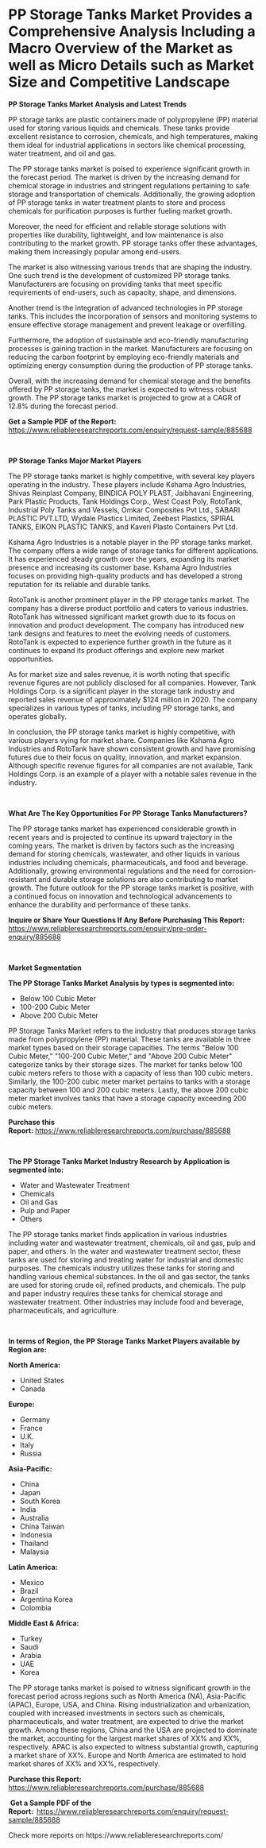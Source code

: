<p><h1>PP Storage Tanks Market Provides a Comprehensive Analysis Including a Macro Overview of the Market as well as Micro Details such as Market Size and Competitive Landscape</h1></p><p><strong>PP Storage Tanks Market Analysis and Latest Trends</strong></p>
<p><p>PP storage tanks are plastic containers made of polypropylene (PP) material used for storing various liquids and chemicals. These tanks provide excellent resistance to corrosion, chemicals, and high temperatures, making them ideal for industrial applications in sectors like chemical processing, water treatment, and oil and gas.</p><p>The PP storage tanks market is poised to experience significant growth in the forecast period. The market is driven by the increasing demand for chemical storage in industries and stringent regulations pertaining to safe storage and transportation of chemicals. Additionally, the growing adoption of PP storage tanks in water treatment plants to store and process chemicals for purification purposes is further fueling market growth.</p><p>Moreover, the need for efficient and reliable storage solutions with properties like durability, lightweight, and low maintenance is also contributing to the market growth. PP storage tanks offer these advantages, making them increasingly popular among end-users.</p><p>The market is also witnessing various trends that are shaping the industry. One such trend is the development of customized PP storage tanks. Manufacturers are focusing on providing tanks that meet specific requirements of end-users, such as capacity, shape, and dimensions.</p><p>Another trend is the integration of advanced technologies in PP storage tanks. This includes the incorporation of sensors and monitoring systems to ensure effective storage management and prevent leakage or overfilling.</p><p>Furthermore, the adoption of sustainable and eco-friendly manufacturing processes is gaining traction in the market. Manufacturers are focusing on reducing the carbon footprint by employing eco-friendly materials and optimizing energy consumption during the production of PP storage tanks.</p><p>Overall, with the increasing demand for chemical storage and the benefits offered by PP storage tanks, the market is expected to witness robust growth. The PP storage tanks market is projected to grow at a CAGR of 12.8% during the forecast period.</p></p>
<p><strong>Get a Sample PDF of the Report:&nbsp;</strong> <a href="https://www.reliableresearchreports.com/enquiry/request-sample/885688">https://www.reliableresearchreports.com/enquiry/request-sample/885688</a></p>
<p>&nbsp;</p>
<p><strong>PP Storage Tanks Major Market Players</strong></p>
<p><p>The PP storage tanks market is highly competitive, with several key players operating in the industry. These players include Kshama Agro Industries, Shivas Reinplast Company, BINDICA POLY PLAST, Jaibhavani Engineering, Park Plastic Products, Tank Holdings Corp., West Coast Poly, RotoTank, Industrial Poly Tanks and Vessels, Omkar Composites Pvt Ltd., SABARI PLASTIC PVT.LTD, Wydale Plastics Limited, Zeebest Plastics, SPIRAL TANKS, EIKON PLASTIC TANKS, and Kaveri Plasto Containers Pvt Ltd.</p><p>Kshama Agro Industries is a notable player in the PP storage tanks market. The company offers a wide range of storage tanks for different applications. It has experienced steady growth over the years, expanding its market presence and increasing its customer base. Kshama Agro Industries focuses on providing high-quality products and has developed a strong reputation for its reliable and durable tanks.</p><p>RotoTank is another prominent player in the PP storage tanks market. The company has a diverse product portfolio and caters to various industries. RotoTank has witnessed significant market growth due to its focus on innovation and product development. The company has introduced new tank designs and features to meet the evolving needs of customers. RotoTank is expected to experience further growth in the future as it continues to expand its product offerings and explore new market opportunities.</p><p>As for market size and sales revenue, it is worth noting that specific revenue figures are not publicly disclosed for all companies. However, Tank Holdings Corp. is a significant player in the storage tank industry and reported sales revenue of approximately $124 million in 2020. The company specializes in various types of tanks, including PP storage tanks, and operates globally.</p><p>In conclusion, the PP storage tanks market is highly competitive, with various players vying for market share. Companies like Kshama Agro Industries and RotoTank have shown consistent growth and have promising futures due to their focus on quality, innovation, and market expansion. Although specific revenue figures for all companies are not available, Tank Holdings Corp. is an example of a player with a notable sales revenue in the industry.</p></p>
<p>&nbsp;</p>
<p><strong>What Are The Key Opportunities For PP Storage Tanks Manufacturers?</strong></p>
<p><p>The PP storage tanks market has experienced considerable growth in recent years and is projected to continue its upward trajectory in the coming years. The market is driven by factors such as the increasing demand for storing chemicals, wastewater, and other liquids in various industries including chemicals, pharmaceuticals, and food and beverage. Additionally, growing environmental regulations and the need for corrosion-resistant and durable storage solutions are also contributing to market growth. The future outlook for the PP storage tanks market is positive, with a continued focus on innovation and technological advancements to enhance the durability and performance of these tanks.</p></p>
<p><strong>Inquire or Share Your Questions If Any Before Purchasing This Report:</strong> <a href="https://www.reliableresearchreports.com/enquiry/pre-order-enquiry/885688">https://www.reliableresearchreports.com/enquiry/pre-order-enquiry/885688</a></p>
<p>&nbsp;</p>
<p><strong>Market Segmentation</strong></p>
<p><strong>The PP Storage Tanks Market Analysis by types is segmented into:</strong></p>
<p><ul><li>Below 100 Cubic Meter</li><li>100-200 Cubic Meter</li><li>Above 200 Cubic Meter</li></ul></p>
<p><p>PP Storage Tanks Market refers to the industry that produces storage tanks made from polypropylene (PP) material. These tanks are available in three market types based on their storage capacities. The terms "Below 100 Cubic Meter," "100-200 Cubic Meter," and "Above 200 Cubic Meter" categorize tanks by their storage sizes. The market for tanks below 100 cubic meters refers to those with a capacity of less than 100 cubic meters. Similarly, the 100-200 cubic meter market pertains to tanks with a storage capacity between 100 and 200 cubic meters. Lastly, the above 200 cubic meter market involves tanks that have a storage capacity exceeding 200 cubic meters.</p></p>
<p><strong>Purchase this Report:&nbsp;</strong><a href="https://www.reliableresearchreports.com/purchase/885688">https://www.reliableresearchreports.com/purchase/885688</a></p>
<p>&nbsp;</p>
<p><strong>The PP Storage Tanks Market Industry Research by Application is segmented into:</strong></p>
<p><ul><li>Water and Wastewater Treatment</li><li>Chemicals</li><li>Oil and Gas</li><li>Pulp and Paper</li><li>Others</li></ul></p>
<p><p>The PP storage tanks market finds application in various industries including water and wastewater treatment, chemicals, oil and gas, pulp and paper, and others. In the water and wastewater treatment sector, these tanks are used for storing and treating water for industrial and domestic purposes. The chemicals industry utilizes these tanks for storing and handling various chemical substances. In the oil and gas sector, the tanks are used for storing crude oil, refined products, and chemicals. The pulp and paper industry requires these tanks for chemical storage and wastewater treatment. Other industries may include food and beverage, pharmaceuticals, and agriculture.</p></p>
<p>&nbsp;</p>
<p><strong>In terms of Region, the PP Storage Tanks Market Players available by Region are:</strong></p>
<p>
    <p> <strong> North America: </strong>
        <ul>
            <li>United States</li>
            <li>Canada</li>
        </ul>
        </p> 
    <p> <strong> Europe: </strong>
        <ul>
            <li>Germany</li>
            <li>France</li>
            <li>U.K.</li>
            <li>Italy</li>
            <li>Russia</li>
        </ul>
        </p> 
    <p> <strong> Asia-Pacific: </strong>
        <ul>
            <li>China</li>
            <li>Japan</li>
            <li>South Korea</li>
            <li>India</li>
            <li>Australia</li>
            <li>China Taiwan</li>
            <li>Indonesia</li>
            <li>Thailand</li>
            <li>Malaysia</li>
        </ul>
        </p> 
    <p> <strong> Latin America: </strong>
        <ul>
            <li>Mexico</li>
            <li>Brazil</li>
            <li>Argentina Korea</li>
            <li>Colombia</li>
        </ul>
        </p> 
    <p> <strong> Middle East & Africa: </strong>
        <ul>
            <li>Turkey</li>
            <li>Saudi</li>
            <li>Arabia</li>
            <li>UAE</li>
            <li>Korea</li>
        </ul>
    </p>
    </p>
<p><p>The PP storage tanks market is poised to witness significant growth in the forecast period across regions such as North America (NA), Asia-Pacific (APAC), Europe, USA, and China. Rising industrialization and urbanization, coupled with increased investments in sectors such as chemicals, pharmaceuticals, and water treatment, are expected to drive the market growth. Among these regions, China and the USA are projected to dominate the market, accounting for the largest market shares of XX% and XX%, respectively. APAC is also expected to witness substantial growth, capturing a market share of XX%. Europe and North America are estimated to hold market shares of XX% and XX%, respectively.</p></p>
<p><strong>Purchase this Report: </strong><a href="https://www.reliableresearchreports.com/purchase/885688">https://www.reliableresearchreports.com/purchase/885688</a></p>
<p>&nbsp;<strong>Get a Sample PDF of the Report:&nbsp;&nbsp;</strong><a href="https://www.reliableresearchreports.com/enquiry/request-sample/885688">https://www.reliableresearchreports.com/enquiry/request-sample/885688</a></p>
<p><strong></strong></p>
<p>Check more reports on https://www.reliableresearchreports.com/</p>